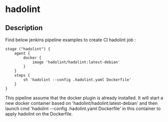 # hadolint

## Description

Find below jenkins pipeline examples to create CI hadolint job :

```
stage ("hadolint") {
    agent {
        docker {
            image 'hadolint/hadolint:latest-debian'
        }
    }
    steps {
        sh 'hadolint --config .hadolint.yaml Dockerfile'
    }
}
```

This pipeline assume that the docker plugin is already installed. It will start a new docker container based on 'hadolint/hadolint:latest-debian' and then launch cmd 'hadolint --config .hadolint.yaml Dockerfile' in this container to apply hadolint on the Dockerfile.
